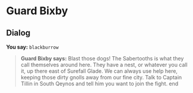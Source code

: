 # Guard Bixby
## Dialog

**You say:** `blackburrow`



>**Guard Bixby says:** Blast those dogs!  The Sabertooths is what they call themselves around here.  They have a nest, or whatever you call it, up there east of Surefall Glade.  We can always use help here, keeping those dirty gnolls away from our fine city.  Talk to Captain Tillin in South Qeynos and tell him you want to join the fight.
end


